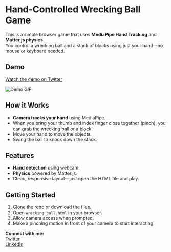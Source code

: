 # Hand-Controlled Wrecking Ball Game

This is a simple browser game that uses **MediaPipe Hand Tracking** and **Matter.js physics**.  
You control a wrecking ball and a stack of blocks using just your hand—no mouse or keyboard needed.


## Demo

[Watch the demo on Twitter](https://x.com/pandeyparul/status/1923047993844040013)  


![Demo GIF](wrecking_ball.gif)  


## How it Works

- **Camera tracks your hand** using MediaPipe.
- When you bring your thumb and index finger close together (pinch), you can grab the wrecking ball or a block.
- Move your hand to move the objects.
- Swing the ball to knock down the stack.

## Features

- **Hand detection** using webcam.
- **Physics** powered by Matter.js.
- Clean, responsive layout—just open the HTML file and play.

## Getting Started

1. Clone the repo or download the files.
2. Open `wrecking_ball.html` in your browser.
3. Allow camera access when prompted.
4. Make a pinching motion in front of your camera to start interacting.

**Connect with me:**  
[Twitter](https://twitter.com/@pandeyparul)  
[LinkedIn](https://linkedin.com/in/https://www.linkedin.com/in/parulpandeyindia/)
